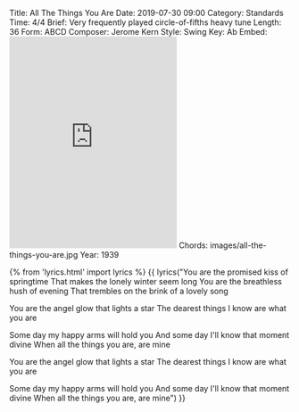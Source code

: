Title: All The Things You Are
Date: 2019-07-30 09:00
Category: Standards
Time: 4/4
Brief: Very frequently played circle-of-fifths heavy tune
Length: 36
Form: ABCD
Composer: Jerome Kern
Style: Swing
Key: Ab
Embed: <iframe src="https://open.spotify.com/embed/user/thatdavidmiller/playlist/1rIAVxlZBZOYAoHfhhsT5M" width="300" height="380" frameborder="0" allowtransparency="true" allow="encrypted-media"></iframe>
Chords: images/all-the-things-you-are.jpg
Year: 1939

{% from 'lyrics.html' import lyrics %}
{{ lyrics("You are the promised kiss of springtime
That makes the lonely winter seem long
You are the breathless hush of evening
That trembles on the brink of a lovely song

You are the angel glow that lights a star
The dearest things I know are what you are

Some day my happy arms will hold you
And some day I'll know that moment divine
When all the things you are, are mine

You are the angel glow that lights a star
The dearest things I know are what you are

Some day my happy arms will hold you
And some day I'll know that moment divine
When all the things you are, are mine") }}
